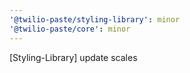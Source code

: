 ```yaml
---
'@twilio-paste/styling-library': minor
'@twilio-paste/core': minor
---
```


[Styling-Library] update scales
